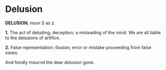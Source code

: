 # Delusion

**DELUSION**, _noun_ S as z.

**1.** The act of deluding; deception; a misleading of the mind. We are all liable to the delusions of artifice.

**2.** False representation; illusion; error or mistake proceeding from false views.

And fondly mournd the dear _delusion_ gone.